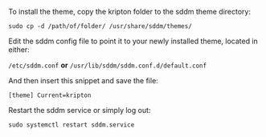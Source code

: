 To install the theme, copy the kripton folder to the sddm theme directory:

``sudo cp -d /path/of/folder/ /usr/share/sddm/themes/``

Edit the sddm config file to point it to your newly installed theme, located in either:

``/etc/sddm.conf`` __or__ ``/usr/lib/sddm/sddm.conf.d/default.conf``

And then insert this snippet and save the file:

``[theme]
Current=kripton``

Restart the sddm service or simply log out:

``sudo systemctl restart sddm.service``
